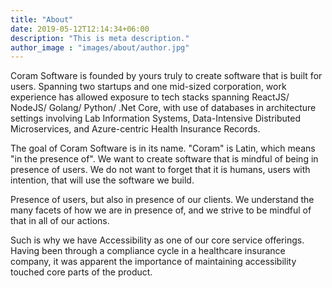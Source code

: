 ```yaml
---
title: "About"
date: 2019-05-12T12:14:34+06:00
description: "This is meta description."
author_image : "images/about/author.jpg"
---
```


Coram Software is founded by yours truly to create software that is built for users. Spanning two startups and one mid-sized corporation, work experience has allowed exposure to tech stacks spanning ReactJS/ NodeJS/ Golang/ Python/ .Net Core, with use of databases in architecture settings involving Lab Information Systems, Data-Intensive Distributed Microservices, and Azure-centric Health Insurance Records.

The goal of Coram Software is in its name. "Coram" is Latin, which means "in the presence of". We want to create software that is mindful of being in presence of users. We do not want to forget that it is humans, users with intention, that will use the software we build.

Presence of users, but also in presence of our clients. We understand the many facets of how we are in presence of, and we strive to be mindful of that in all of our actions.

Such is why we have Accessibility as one of our core service offerings. Having been through a compliance cycle in a healthcare insurance company, it was apparent the importance of maintaining accessibility touched core parts of the product.
